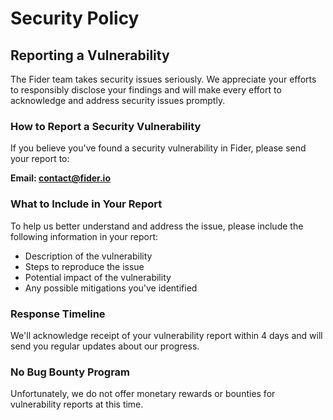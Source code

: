 # Security Policy

## Reporting a Vulnerability

The Fider team takes security issues seriously. We appreciate your efforts to responsibly disclose your findings and will make every effort to acknowledge and address security issues promptly.

### How to Report a Security Vulnerability

If you believe you've found a security vulnerability in Fider, please send your report to:

**Email: contact@fider.io**

### What to Include in Your Report

To help us better understand and address the issue, please include the following information in your report:

- Description of the vulnerability
- Steps to reproduce the issue
- Potential impact of the vulnerability
- Any possible mitigations you've identified

### Response Timeline

We'll acknowledge receipt of your vulnerability report within 4 days and will send you regular updates about our progress.

### No Bug Bounty Program

Unfortunately, we do not offer monetary rewards or bounties for vulnerability reports at this time.
